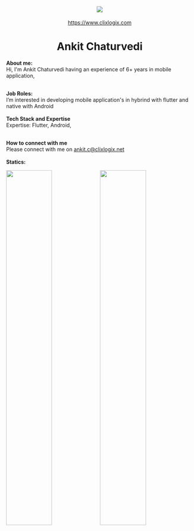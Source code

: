 <h1 align="center">
   <a>
    <img src="https://clixlogix.org/clixlogixlogo.jpeg"> </a>
</h1>
<p align="center">
    <a href="https://www.clixlogix.com/">
     https://www.clixlogix.com   
</a>
</p>
<h1 align="center">
  <b>Ankit Chaturvedi</b>
</h1>
<b> About me:</b>
</br>
Hi, I'm Ankit Chaturvedi having an experience of 6+ years in mobile application,
</br>
</br>

<b>Job Roles:</b>
<br>
I’m interested in developing mobile application's in hybrind with flutter and native with Android
</br>
</br>
<b>Tech Stack and Expertise</b></br>
Expertise: Flutter, Android, 
</br>
</br>

<b>How to connect with me</b>
</br>
Please connect with me on  <a style="color: blue;" href="https://www.clixlogix.com/contact-us/">ankit.c@clixlogix.net</a>
</br>
</br>
<b>Statics:</b>
<p align="left">
  <img width="49.5%" src="https://github-readme-stats.vercel.app/api?username=AnkitClixlogix&show_icons=true&theme=gruvbox&hide_border=true" />
    <img width="49.5%" src="https://github-readme-streak-stats.herokuapp.com/?user=AnkitClixlogix&theme=gruvbox&hide_border=true" />
</p>
<br> 
